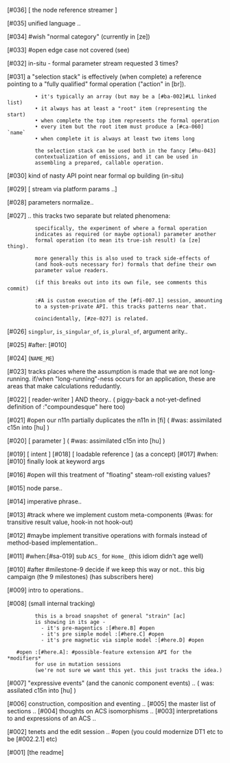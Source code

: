 [#036]       [ the node reference streamer ]

[#035]       unified language ..

[#034] #wish "normal category" (currently in [ze])

[#033] #open edge case not covered (see)

[#032]       in-situ - formal parameter stream requested 3 times?

[#031]       a "selection stack" is effectively (when complete) a reference
             pointing to a "fully qualified" formal operation ("action" in
             [br]).

             • it's typically an array (but may be a [#ba-002]#LL linked list)
             • it always has at least a "root" item (representing the start)
             • when complete the top item represents the formal operation
             • every item but the root item must produce a [#ca-060] `name`
             • when complete it is always at least two items long

             the selection stack can be used both in the fancy [#hu-043]
             contextualization of emissions, and it can be used in
             assembling a prepared, callable operation.

[#030]       kind of nasty API point near formal op building (in-situ)

[#029]       [ stream via platform params ..]

[#028]       parameters normalize..

[#027]       ..
             this tracks two separate but related phenomena:

             specifically, the experiment of where a formal operation
             indicates as required (or maybe optional) parameter another
             formal operation (to mean its true-ish result) (a [ze] thing).

             more generally this is also used to track side-effects of
             (and hook-outs necessary for) formals that define their own
             parameter value readers.

             (if this breaks out into its own file, see comments this commit)

             :#A is custom execution of the [#fi-007.1] session, amounting
             to a system-private API. this tracks patterns near that.

             coincidentally, [#ze-027] is related.

[#026]       `singplur`, `is_singular_of`, `is_plural_of`, argument arity..

[#025]       #after: [#010]

[#024]       (`NAME_ME`)

[#023]       tracks places where the assumption is made that we are not
             long-running. if/when "long-running"-ness occurs for an
             application, these are areas that make calculations redudantly.

[#022]       [ reader-writer ] AND theory..
             ( piggy-back a not-yet-defined definition of :"compoundesque" here too)

[#021] #open our n11n partially duplicates the n11n in [fi]
             ( #was: assimilated c15n into [hu] )

[#020]       [ parameter ]
             ( #was: assimilated c15n into [hu] )

[#019]       [ intent ]
[#018]       [ loadable reference ]  (as a concept)
[#017]       #when: [#010] finally look at keyword args

[#016] #open will this treatment of "floating" steam-roll existing values?

[#015]       node parse..

[#014]       imperative phrase..

[#013]       #track where we implement custom meta-components
             (#was: for transitive result value, hook-in not hook-out)

[#012]   #maybe implement transitive operations with formals instead of
             method-based implementation..

[#011]   #when:[#sa-019] sub `ACS_` for `Home_` (this idiom didn't age well)

[#010]     #after #milestone-9 decide if we keep this way or not..
             this big campaign (the 9 milestones) (has subscribers here)

[#009]       intro to operations..

[#008]       (small internal tracking)

             this is a broad snapshot of general "strain" [ac]
             is showing in its age -
               - it's pre-magentics :[#here.B] #open
               - it's pre simple model :[#here.C] #open
               - it's pre magnetic via simple model :[#here.D] #open

       #open :[#here.A]: #possible-feature extension API for the *modifiers*
             for use in mutation sessions
             (we're not sure we want this yet. this just tracks the idea.)

[#007]       "expressive events" (and the canonic component events) ..
             ( was: assilated c15n into [hu] )

[#006]       construction, composition and eventing ..
[#005]       the master list of sections ..
[#004]       thoughts on ACS isomorphisms ..
[#003]       interpretations to and expressions of an ACS ..

[#002]       tenets and the edit session ..
       #open (you could modernize DT1 etc to be [#002.2.1] etc)

[#001]       [the readme]
